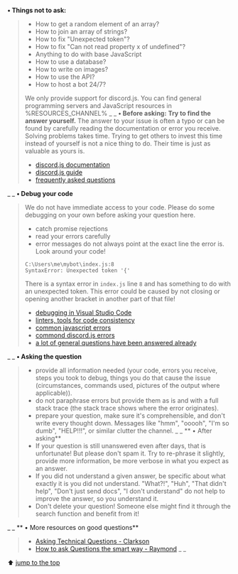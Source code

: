 **• Things __not__ to ask:**
> - How to get a random element of an array?
> - How to join an array of strings?
> - How to fix "Unexpected token"?
> - How to fix "Can not read property x of undefined"?
> - Anything to do with base JavaScript
> - How to use a database?
> - How to write on images?
> - How to use the <game> API?
> - How to host a bot 24/7?
> 
> We only provide support for discord.js. You can find general programming servers and JavaScript resources in %RESOURCES_CHANNEL%
_ _
**• Before asking:**
> **Try to find the answer yourself.**
> The answer to your issue is often a typo or can be found by carefully reading the documentation or error you receive. Solving problems takes time. Trying to get others to invest this time instead of yourself is not a nice thing to do. Their time is just as valuable as yours is.
> 
> - [discord.js documentation](https://discord.js.org/#/docs)
> - [discord.js guide](https://discordjs.guide/)
> - [frequently asked questions](https://discordjs.guide/popular-topics/common-questions.html)

_ _
**• Debug your code**
> We do not have immediate access to your code. Please do some debugging on your own before asking your question here.
> 
> - catch promise rejections
> - read your errors carefully
> - error messages do not always point at the exact line the error is. Look around your code!
> ```
> C:\Users\me\mybot\index.js:8
> SyntaxError: Unexpected token '{'
> ```
> There is a syntax error in `index.js` line `8` and has something to do with an unexpected token. This error could be caused by not closing or opening another bracket in another part of that file!
> 
> - [debugging in Visual Studio Code](https://code.visualstudio.com/docs/editor/debugging)
> - [linters, tools for code consistency](https://discordjs.guide/preparations/setting-up-a-linter.html)
> - [common javascript errors](https://developer.mozilla.org/en-US/docs/Web/JavaScript/Reference/Errors)
> - [commond discord.js errors](https://discordjs.guide/popular-topics/errors.html#how-to-diagnose-api-errors)
> - [a lot of general questions have been answered already](https://stackoverflow.com/)

_ _
**• Asking the question**
> - provide all information needed (your code, errors you receive, steps you took to debug, things you do that cause the issue (circumstances, commands used, pictures of the output where applicable)).
> - do not paraphrase errors but provide them as is and with a full stack trace (the stack trace shows where the error originates).
> - prepare your question, make sure it's comprehensible, and don't write every thought down. Messages like "hmm", "ooooh", "I'm so dumb", "HELP!!!", or similar clutter the channel.
_ _
** • After asking**
> - If your question is still unanswered even after days, that is unfortunate! But please don't spam it. Try to re-phrase it slightly, provide more information, be more verbose in what you expect as an answer.
> - If you did not understand a given answer, be specific about what exactly it is you did not understand. "What?!", "Huh", "That didn't help", "Don't just send docs", "I don't understand" do not help to improve the answer, so you understand it.
> - Don't delete your question! Someone else might find it through the search function and benefit from it!

_ _
** • More resources on good questions**
> - [Asking Technical Questions - Clarkson](https://www.cs.cornell.edu/courses/cs3110/2017fa/thoughtful.html)
> - [How to ask Questions the smart way - Raymond](http://www.catb.org/~esr/faqs/smart-questions.html)
_ _

⬆ [jump to the top](%JUMP_TO_TOP%)
